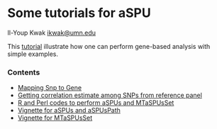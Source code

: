 Some tutorials for aSPU
=======================

Il-Youp Kwak <ikwak@umn.edu>

This [tutorial](http://www.tc.umn.edu/~ikwak/tutorials/index.html) illustrate how one can perform gene-based analysis with simple examples. 

### Contents
 - [Mapping Snp to Gene](http://www.tc.umn.edu/~ikwak/tutorials/mappingSnpToGene2.html)
 - [Getting correlation estimate among SNPs from reference panel](http://www.tc.umn.edu/~ikwak/tutorials/CorrFromRef.html)
 - [R and Perl codes to perform aSPUs and MTaSPUsSet](http://www.tc.umn.edu/~ikwak/tutorials/ForMTgenes.html)
 - [Vignette for aSPUs and aSPUsPath](http://www.tc.umn.edu/~ikwak/tutorials/aSPUstat.html)
 - [Vignette for MTaSPUsSet](http://www.tc.umn.edu/~ikwak/tutorials/MTaSPUsSet.html)

 